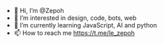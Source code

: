 - 👋 Hi, I’m @Zepoh
- 👀 I’m interested in design, code, bots, web
- 🌱 I’m currently learning JavaScript, AI and python
- 📫 How to reach me https://t.me/le_zepoh  

<!---
Zepoh/Zepoh is a ✨ special ✨ repository because its `README.md` (this file) appears on your GitHub profile.
You can click the Preview link to take a look at your changes.
--->
